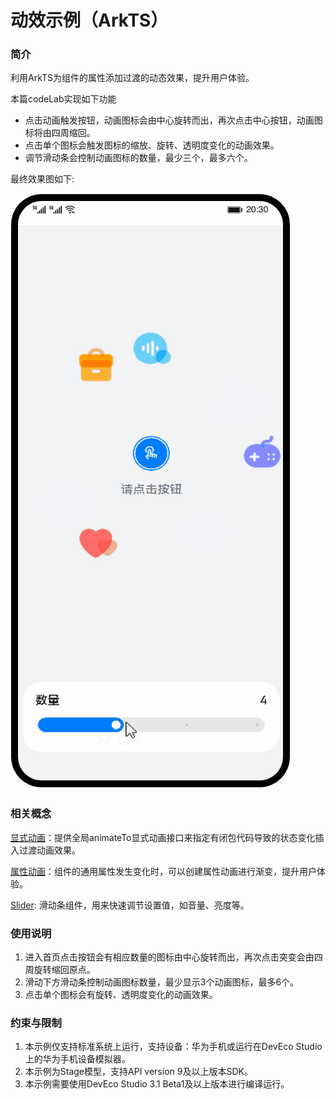 # 动效示例（ArkTS）
### 简介
利用ArkTS为组件的属性添加过渡的动态效果，提升用户体验。

本篇codeLab实现如下功能
- 点击动画触发按钮，动画图标会由中心旋转而出，再次点击中心按钮，动画图标将由四周缩回。
- 点击单个图标会触发图标的缩放、旋转、透明度变化的动画效果。
- 调节滑动条会控制动画图标的数量，最少三个，最多六个。

最终效果图如下:

![image](screenshots/animation.gif)

### 相关概念 

[显式动画](https://developer.harmonyos.com/cn/docs/documentation/doc-references/ts-explicit-animation-0000001281480722)：提供全局animateTo显式动画接口来指定有闭包代码导致的状态变化插入过渡动画效果。

[属性动画](https://developer.harmonyos.com/cn/docs/documentation/doc-references/ts-animatorproperty-0000001333321185)：组件的通用属性发生变化时，可以创建属性动画进行渐变，提升用户体验。

[Slider](https://developer.harmonyos.com/cn/docs/documentation/doc-references/ts-basic-components-slider-0000001281201142):  滑动条组件，用来快速调节设置值，如音量、亮度等。

### 使用说明
1. 进入首页点击按钮会有相应数量的图标由中心旋转而出，再次点击突变会由四周旋转缩回原点。
2. 滑动下方滑动条控制动画图标数量，最少显示3个动画图标，最多6个。
3. 点击单个图标会有旋转、透明度变化的动画效果。


### 约束与限制
1. 本示例仅支持标准系统上运行，支持设备：华为手机或运行在DevEco Studio上的华为手机设备模拟器。
2. 本示例为Stage模型，支持API version 9及以上版本SDK。
3. 本示例需要使用DevEco Studio 3.1 Beta1及以上版本进行编译运行。